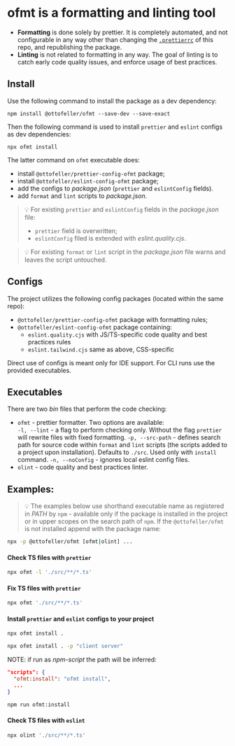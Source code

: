 # ofmt is a formatting and linting tool

* **Formatting** is done solely by prettier. It is completely automated, and not configurable in any way other than changing the [`.prettierrc`](https://github.com/quesabe/ofmt/blob/add-readme/package.json) of this repo, and republishing the package.
* **Linting** is not related to formatting in any way. The goal of linting is to catch early code quality issues, and enforce usage of best practices.

## Install

Use the following command to install the package as a dev dependency:
```shell
npm install @ottofeller/ofmt --save-dev --save-exact
```

Then the following command is used to install `prettier` and `eslint` configs as dev dependencies:
```shell
npx ofmt install
```

The latter command on `ofmt` executable does:
- install `@ottofeller/prettier-config-ofmt` package;
- install `@ottofeller/eslint-config-ofmt` package;
- add the configs to _package.json_ (`prettier` and `eslintConfig` fields).
- add `format` and `lint` scripts to _package.json_.

> 💡 For existing `prettier` and `eslintConfig` fields in the _package.json_ file:
> - `prettier` field is overwritten;
> - `eslintConfig` filed is extended with _eslint.quality.cjs_.

> 💡 For existing `format` or `lint` script in the _package.json_ file warns and leaves the script untouched.

## Configs

The project utilizes the following config packages (located within the same repo):
- `@ottofeller/prettier-config-ofmt` package with formatting rules;
- `@ottofeller/eslint-config-ofmt` package containing:
  - `eslint.quality.cjs` with JS/TS-specific code quality and best practices rules
  - `eslint.tailwind.cjs` same as above, CSS-specific

Direct use of configs is meant only for IDE support. For CLI runs use the provided executables.

## Executables

There are two _bin_ files that perform the code checking:
- `ofmt` - prettier formatter. Two options are available:\
  `-l, --lint` - a flag to perform checking only. Without the flag `prettier` will rewrite files with fixed formatting.
  `-p, --src-path` - defines search path for source code within `format` and `lint` scripts (the scripts added to a project upon installation). Defaults to `./src`. Used only with `install` command.
  `-n, --noConfig` - ignores local eslint config files.
- `olint` - code quality and best practices linter.

## Examples:

> 💡 The examples below use shorthand executable name as registered in _PATH_ by `npm` - available only if the package is installed in the project or in upper scopes on the search path of `npm`. If the `@ottofeller/ofmt` is not installed append with the package name:
```bash
npx -p @ottofeller/ofmt [ofmt|olint] ...
```

#### Check TS files with `prettier`
```bash
npx ofmt -l './src/**/*.ts'
```

#### Fix TS files with `prettier`
```bash
npx ofmt './src/**/*.ts'
```

#### Install `prettier` and `eslint` configs to your project
```bash
npx ofmt install .
```
```bash
npx ofmt install . -p "client server"
```
NOTE: if run as _npm-script_ the path will be inferred:
```json
"scripts": {
  "ofmt:install": "ofmt install",
  ...
}
```
```bash
npm run ofmt:install
```

#### Check TS files with `eslint`
```bash
npx olint './src/**/*.ts'
```
